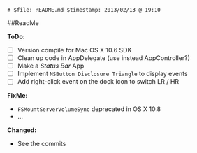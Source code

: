 `# $file: README.md $timestamp: 2013/02/13 @ 19:10`

##ReadMe

**ToDo:**

+ [ ] Version compile for Mac OS X 10.6 SDK
+ [ ] Clean up code in AppDelegate (use instead AppController?)
+ [ ] Make a *Status Bar* App
+ [ ] Implement `NSButton Disclosure Triangle` to display events
+ [ ] Add right-click event on the dock icon to switch LR / HR

**FixMe:**

* `FSMountServerVolumeSync` deprecated in OS X 10.8  
* ...

**Changed:**

* See the commits